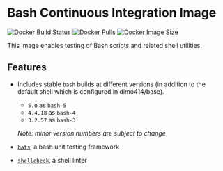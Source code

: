 # Bash Continuous Integration Image

[
![Docker Build Status](https://img.shields.io/docker/cloud/build/dimo414/ci-bash)
![Docker Pulls](https://img.shields.io/docker/pulls/dimo414/ci-bash)
![Docker Image Size](https://img.shields.io/docker/image-size/dimo414/ci-bash)
](https://hub.docker.com/r/dimo414/ci-bash)

This image enables testing of Bash scripts and related shell utilities.

## Features

* Includes stable `bash` builds at different versions
  (in addition to the default shell which is configured in dimo414/base).
   * `5.0` as `bash-5`
   * `4.4.18` as `bash-4`
   * `3.2.57` as `bash-3`

  *Note: minor version numbers are subject to change*
* [`bats`](https://github.com/bats-core/bats-core), a bash unit testing framework
* [`shellcheck`](https://www.shellcheck.net/), a shell linter

